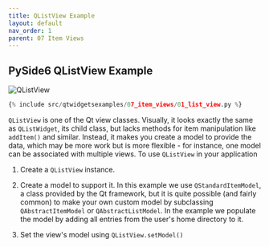 ```yaml
---
title: QListView Example
layout: default
nav_order: 1
parent: 07 Item Views
---
```


## PySide6 QListView Example

![QListView](/blog/images/qtwidgetsexamples/07_item_views/01_list_view.png)

```python
{% include src/qtwidgetsexamples/07_item_views/01_list_view.py %}
```

`QListView` is one of the Qt view classes. Visually, it looks exactly the same as `QListWidget`, its child class, but lacks methods for item manipulation like `addItem()` and similar. Instead, it makes you create a model to provide the data, which may be more work but is more flexible - for instance, one model can be associated with multiple views. To use `QListView` in your application

1. Create a `QListView` instance.

2. Create a model to support it. In this example we use `QStandardItemModel`, a class provided by the Qt framework, but it is quite possible (and fairly common) to make your own custom model by subclassing `QAbstractItemModel` or `QAbstractListModel`. In the example we populate the model by adding all entries from the user's home directory to it.

3. Set the view's model using `QListView.setModel()`